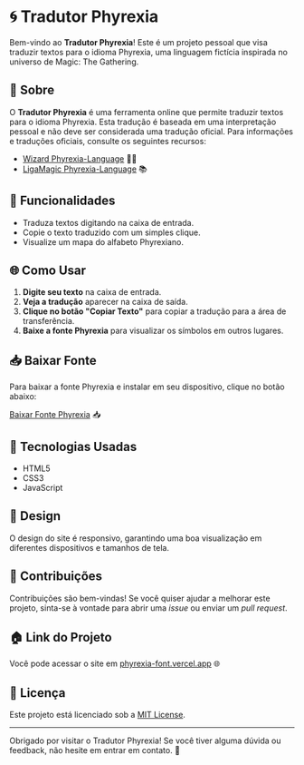 # 🌀 Tradutor Phyrexia

Bem-vindo ao **Tradutor Phyrexia**! Este é um projeto pessoal que visa traduzir textos para o idioma Phyrexia, uma linguagem fictícia inspirada no universo de Magic: The Gathering.

## 🌟 Sobre

O **Tradutor Phyrexia** é uma ferramenta online que permite traduzir textos para o idioma Phyrexia. Esta tradução é baseada em uma interpretação pessoal e não deve ser considerada uma tradução oficial. Para informações e traduções oficiais, consulte os seguintes recursos:

- [Wizard Phyrexia-Language](https://magic.wizards.com/en/news/feature/a-breakthrough-in-phyrexian-language-and-communications) 🧙‍♂️
- [LigaMagic Phyrexia-Language](https://www.ligamagic.com.br/?view=artigos/view&aid=4393) 📚

## 🚀 Funcionalidades

- Traduza textos digitando na caixa de entrada.
- Copie o texto traduzido com um simples clique.
- Visualize um mapa do alfabeto Phyrexiano.

## 🌐 Como Usar

1. **Digite seu texto** na caixa de entrada.
2. **Veja a tradução** aparecer na caixa de saída.
3. **Clique no botão "Copiar Texto"** para copiar a tradução para a área de transferência.
4. **Baixe a fonte Phyrexia** para visualizar os símbolos em outros lugares.

## 📥 Baixar Fonte

Para baixar a fonte Phyrexia e instalar em seu dispositivo, clique no botão abaixo:

[Baixar Fonte Phyrexia](https://github.com/wendellast/Phyrexia-Font/releases) 📥

## 🔧 Tecnologias Usadas

- HTML5
- CSS3
- JavaScript

## 🎨 Design

O design do site é responsivo, garantindo uma boa visualização em diferentes dispositivos e tamanhos de tela.

## 🧩 Contribuições

Contribuições são bem-vindas! Se você quiser ajudar a melhorar este projeto, sinta-se à vontade para abrir uma _issue_ ou enviar um _pull request_.

## 🏠 Link do Projeto

Você pode acessar o site em [phyrexia-font.vercel.app](https://phyrexia-font.vercel.app) 🌐

## 📄 Licença

Este projeto está licenciado sob a [MIT License](LICENSE).

---

Obrigado por visitar o Tradutor Phyrexia! Se você tiver alguma dúvida ou feedback, não hesite em entrar em contato. 🚀

